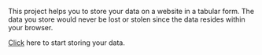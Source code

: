 This project helps you to store your data on a website in a tabular form. The data you store would never be lost or stolen since the data resides within your browser.

<a target="_blank" href="https://alfie2775.github.io/mapping-it">Click</a> here to start storing your data.